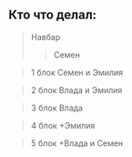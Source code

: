 ## Кто что делал:
> Навбар
>>Семен

>1 блок
>Семен и Эмилия

>2 блок
>Влада и Эмилия

>3 блок
>Влада

>4 блок
>+Эмилия

>5 блок
>+Влада и Семен
